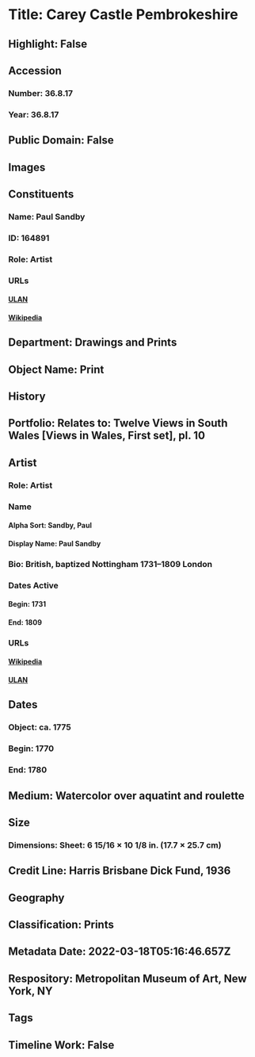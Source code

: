 # Title: Carey Castle Pembrokeshire
## Highlight: False
## Accession
### Number: 36.8.17
### Year: 36.8.17
## Public Domain: False
## Images
## Constituents
### Name: Paul Sandby
### ID: 164891
### Role: Artist
### URLs
#### [ULAN](http://vocab.getty.edu/page/ulan/500010522)
#### [Wikipedia](https://www.wikidata.org/wiki/Q266637)
## Department: Drawings and Prints
## Object Name: Print
## History
## Portfolio: Relates to: Twelve Views in South Wales [Views in Wales, First set], pl. 10
## Artist
### Role: Artist
### Name
#### Alpha Sort: Sandby, Paul
#### Display Name: Paul Sandby
### Bio: British, baptized Nottingham 1731–1809 London
### Dates Active
#### Begin: 1731
#### End: 1809
### URLs
#### [Wikipedia](https://www.wikidata.org/wiki/Q266637)
#### [ULAN](http://vocab.getty.edu/page/ulan/500010522)
## Dates
### Object: ca. 1775
### Begin: 1770
### End: 1780
## Medium: Watercolor over aquatint and roulette
## Size
### Dimensions: Sheet: 6 15/16 × 10 1/8 in. (17.7 × 25.7 cm)
## Credit Line: Harris Brisbane Dick Fund, 1936
## Geography
## Classification: Prints
## Metadata Date: 2022-03-18T05:16:46.657Z
## Respository: Metropolitan Museum of Art, New York, NY
## Tags
## Timeline Work: False